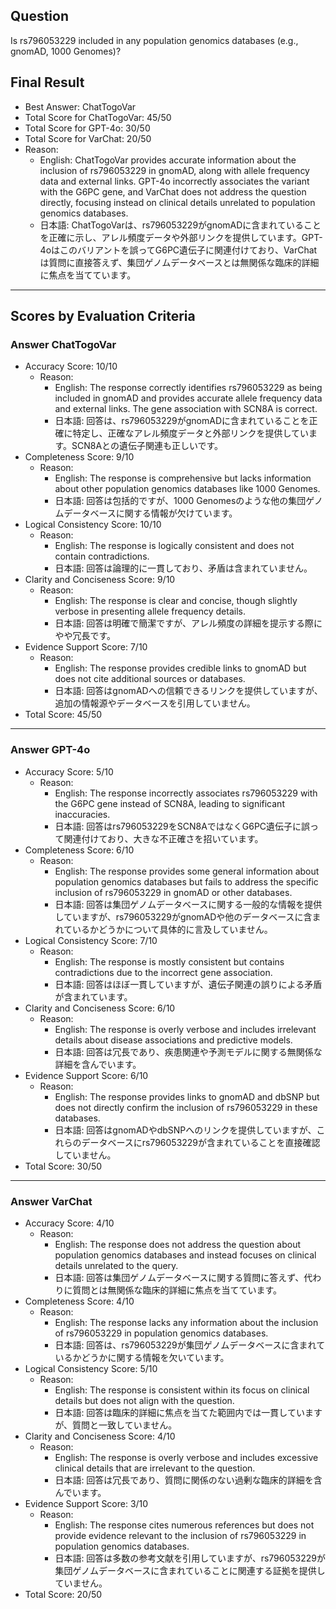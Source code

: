 ## Question

Is rs796053229 included in any population genomics databases (e.g., gnomAD, 1000 Genomes)?

## Final Result

- Best Answer: ChatTogoVar
- Total Score for ChatTogoVar: 45/50
- Total Score for GPT-4o: 30/50
- Total Score for VarChat: 20/50
- Reason:
  - English: ChatTogoVar provides accurate information about the inclusion of rs796053229 in gnomAD, along with allele frequency data and external links. GPT-4o incorrectly associates the variant with the G6PC gene, and VarChat does not address the question directly, focusing instead on clinical details unrelated to population genomics databases.
  - 日本語: ChatTogoVarは、rs796053229がgnomADに含まれていることを正確に示し、アレル頻度データや外部リンクを提供しています。GPT-4oはこのバリアントを誤ってG6PC遺伝子に関連付けており、VarChatは質問に直接答えず、集団ゲノムデータベースとは無関係な臨床的詳細に焦点を当てています。

---

## Scores by Evaluation Criteria

### Answer ChatTogoVar
- Accuracy Score: 10/10
  - Reason: 
    - English: The response correctly identifies rs796053229 as being included in gnomAD and provides accurate allele frequency data and external links. The gene association with SCN8A is correct.
    - 日本語: 回答は、rs796053229がgnomADに含まれていることを正確に特定し、正確なアレル頻度データと外部リンクを提供しています。SCN8Aとの遺伝子関連も正しいです。
- Completeness Score: 9/10
  - Reason: 
    - English: The response is comprehensive but lacks information about other population genomics databases like 1000 Genomes.
    - 日本語: 回答は包括的ですが、1000 Genomesのような他の集団ゲノムデータベースに関する情報が欠けています。
- Logical Consistency Score: 10/10
  - Reason: 
    - English: The response is logically consistent and does not contain contradictions.
    - 日本語: 回答は論理的に一貫しており、矛盾は含まれていません。
- Clarity and Conciseness Score: 9/10
  - Reason: 
    - English: The response is clear and concise, though slightly verbose in presenting allele frequency details.
    - 日本語: 回答は明確で簡潔ですが、アレル頻度の詳細を提示する際にやや冗長です。
- Evidence Support Score: 7/10
  - Reason: 
    - English: The response provides credible links to gnomAD but does not cite additional sources or databases.
    - 日本語: 回答はgnomADへの信頼できるリンクを提供していますが、追加の情報源やデータベースを引用していません。
- Total Score: 45/50

---

### Answer GPT-4o
- Accuracy Score: 5/10
  - Reason: 
    - English: The response incorrectly associates rs796053229 with the G6PC gene instead of SCN8A, leading to significant inaccuracies.
    - 日本語: 回答はrs796053229をSCN8AではなくG6PC遺伝子に誤って関連付けており、大きな不正確さを招いています。
- Completeness Score: 6/10
  - Reason: 
    - English: The response provides some general information about population genomics databases but fails to address the specific inclusion of rs796053229 in gnomAD or other databases.
    - 日本語: 回答は集団ゲノムデータベースに関する一般的な情報を提供していますが、rs796053229がgnomADや他のデータベースに含まれているかどうかについて具体的に言及していません。
- Logical Consistency Score: 7/10
  - Reason: 
    - English: The response is mostly consistent but contains contradictions due to the incorrect gene association.
    - 日本語: 回答はほぼ一貫していますが、遺伝子関連の誤りによる矛盾が含まれています。
- Clarity and Conciseness Score: 6/10
  - Reason: 
    - English: The response is overly verbose and includes irrelevant details about disease associations and predictive models.
    - 日本語: 回答は冗長であり、疾患関連や予測モデルに関する無関係な詳細を含んでいます。
- Evidence Support Score: 6/10
  - Reason: 
    - English: The response provides links to gnomAD and dbSNP but does not directly confirm the inclusion of rs796053229 in these databases.
    - 日本語: 回答はgnomADやdbSNPへのリンクを提供していますが、これらのデータベースにrs796053229が含まれていることを直接確認していません。
- Total Score: 30/50

---

### Answer VarChat
- Accuracy Score: 4/10
  - Reason: 
    - English: The response does not address the question about population genomics databases and instead focuses on clinical details unrelated to the query.
    - 日本語: 回答は集団ゲノムデータベースに関する質問に答えず、代わりに質問とは無関係な臨床的詳細に焦点を当てています。
- Completeness Score: 4/10
  - Reason: 
    - English: The response lacks any information about the inclusion of rs796053229 in population genomics databases.
    - 日本語: 回答は、rs796053229が集団ゲノムデータベースに含まれているかどうかに関する情報を欠いています。
- Logical Consistency Score: 5/10
  - Reason: 
    - English: The response is consistent within its focus on clinical details but does not align with the question.
    - 日本語: 回答は臨床的詳細に焦点を当てた範囲内では一貫していますが、質問と一致していません。
- Clarity and Conciseness Score: 4/10
  - Reason: 
    - English: The response is overly verbose and includes excessive clinical details that are irrelevant to the question.
    - 日本語: 回答は冗長であり、質問に関係のない過剰な臨床的詳細を含んでいます。
- Evidence Support Score: 3/10
  - Reason: 
    - English: The response cites numerous references but does not provide evidence relevant to the inclusion of rs796053229 in population genomics databases.
    - 日本語: 回答は多数の参考文献を引用していますが、rs796053229が集団ゲノムデータベースに含まれていることに関連する証拠を提供していません。
- Total Score: 20/50